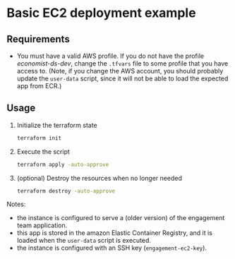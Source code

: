 # Basic EC2 deployment example

## Requirements

* You must have a valid AWS profile. If you do not have the profile *economist-ds-dev*, change the `.tfvars` file to some profile that you have access to. (Note, if you change the AWS account, you should probably update the `user-data` script, since it will not be able to load the expected app from ECR.)
  
## Usage

1. Initialize the terraform state
    ```bash
    terraform init
    ```

2. Execute the script 
    ```bash
    terraform apply -auto-approve
    ```

3. (optional) Destroy the resources when no longer needed
    ```bash
    terraform destroy -auto-approve
    ```

Notes:
 
* the instance is configured to serve a (older version) of the engagement team application.
* this app is stored in the amazon Elastic Container Registry, and it is loaded when the `user-data` script is executed.
* the instance is configured with an SSH key (`engagement-ec2-key`).


